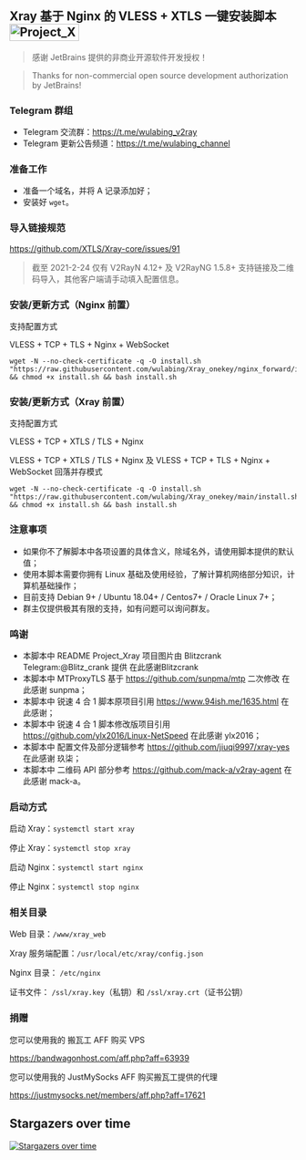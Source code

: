 
## Xray 基于 Nginx 的 VLESS + XTLS 一键安装脚本 <img src="https://raw.githubusercontent.com/wulabing/Xray_onekey/main/image/project_xray.jpg" alt="Project_Xray" width="122" height="30" align="bottom" />


> 感谢 JetBrains 提供的非商业开源软件开发授权！

> Thanks for non-commercial open source development authorization by JetBrains!


### Telegram 群组
* Telegram 交流群：https://t.me/wulabing_v2ray 
* Telegram 更新公告频道：https://t.me/wulabing_channel

### 准备工作
* 准备一个域名，并将 A 记录添加好；
* 安装好 `wget`。

### 导入链接规范
https://github.com/XTLS/Xray-core/issues/91

> 截至 2021-2-24 仅有 V2RayN 4.12+ 及 V2RayNG 1.5.8+ 支持链接及二维码导入，其他客户端请手动填入配置信息。


### 安装/更新方式（Nginx 前置）

支持配置方式

VLESS + TCP + TLS + Nginx + WebSocket

```
wget -N --no-check-certificate -q -O install.sh "https://raw.githubusercontent.com/wulabing/Xray_onekey/nginx_forward/install.sh" && chmod +x install.sh && bash install.sh
```

### 安装/更新方式（Xray 前置）

支持配置方式

VLESS + TCP + XTLS / TLS  + Nginx

VLESS + TCP + XTLS / TLS  + Nginx 及 VLESS + TCP + TLS + Nginx + WebSocket 回落并存模式

```
wget -N --no-check-certificate -q -O install.sh "https://raw.githubusercontent.com/wulabing/Xray_onekey/main/install.sh" && chmod +x install.sh && bash install.sh
```


### 注意事项
* 如果你不了解脚本中各项设置的具体含义，除域名外，请使用脚本提供的默认值；
* 使用本脚本需要你拥有 Linux 基础及使用经验，了解计算机网络部分知识，计算机基础操作；
* 目前支持 Debian 9+ / Ubuntu 18.04+ / Centos7+ / Oracle Linux 7+；
* 群主仅提供极其有限的支持，如有问题可以询问群友。

### 鸣谢

* 本脚本中 README Project_Xray 项目图片由 Blitzcrank Telegram:@Blitz_crank 提供 在此感谢Blitzcrank
* 本脚本中 MTProxyTLS 基于 https://github.com/sunpma/mtp 二次修改 在此感谢 sunpma；
* 本脚本中 锐速 4 合 1 脚本原项目引用 https://www.94ish.me/1635.html 在此感谢；
* 本脚本中 锐速 4 合 1 脚本修改版项目引用 https://github.com/ylx2016/Linux-NetSpeed 在此感谢 ylx2016；
* 本脚本中 配置文件及部分逻辑参考 https://github.com/jiuqi9997/xray-yes 在此感谢 玖柒；
* 本脚本中 二维码 API 部分参考 https://github.com/mack-a/v2ray-agent  在此感谢 mack-a。

### 启动方式

启动 Xray：`systemctl start xray`

停止 Xray：`systemctl stop xray`

启动 Nginx：`systemctl start nginx`

停止 Nginx：`systemctl stop nginx`

### 相关目录

Web 目录：`/www/xray_web`

Xray 服务端配置：`/usr/local/etc/xray/config.json`

Nginx 目录： `/etc/nginx`

证书文件： `/ssl/xray.key`（私钥）和 `/ssl/xray.crt`（证书公钥）

### 捐赠

您可以使用我的 搬瓦工 AFF 购买 VPS

https://bandwagonhost.com/aff.php?aff=63939

您可以使用我的 JustMySocks AFF 购买搬瓦工提供的代理

https://justmysocks.net/members/aff.php?aff=17621

## Stargazers over time

[![Stargazers over time](https://starchart.cc/wulabing/Xray_onekey.svg)](https://starchart.cc/wulabing/Xray_onekey)

